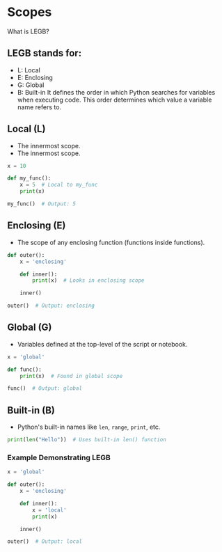  # Scopes
 What is LEGB?

## LEGB stands for:
- L: Local
- E: Enclosing
- G: Global
- B: Built-in
It defines the order in which Python searches for variables when executing code. This order determines which value a variable name refers to.

## Local (L)
- The innermost scope.
- The innermost scope.
```python
x = 10

def my_func():
    x = 5  # Local to my_func
    print(x) 

my_func()  # Output: 5
```

## Enclosing (E)
- The scope of any enclosing function (functions inside functions).
```python
def outer():
    x = 'enclosing'

    def inner():
        print(x)  # Looks in enclosing scope

    inner()

outer()  # Output: enclosing
```

## Global (G)
- Variables defined at the top-level of the script or notebook.
```python
x = 'global'

def func():
    print(x)  # Found in global scope

func()  # Output: global
```

## Built-in (B)
- Python's built-in names like `len`, `range`, `print`, etc.
```python
print(len("Hello"))  # Uses built-in len() function
```

### Example Demonstrating LEGB
```python
x = 'global'

def outer():
    x = 'enclosing'

    def inner():
        x = 'local'
        print(x)

    inner()

outer()  # Output: local
```
